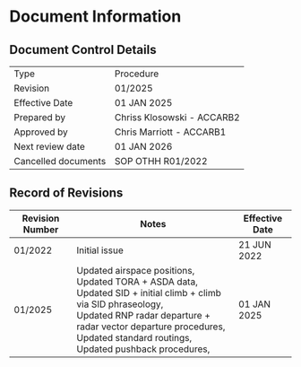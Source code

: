 # Document Information
## Document Control Details
|                     |                                                   |
|---------------------|---------------------------------------------------|
|         Type        |                    Procedure                      |
|       Revision      |                     01/2025                       |
|    Effective Date   |                    01 JAN 2025                    |
|     Prepared by     |            Chriss Klosowski - ACCARB2             |
|     Approved by     |             Chris Marriott - ACCARB1              |
|   Next review date  |                    01 JAN 2026                    |
| Cancelled documents |                SOP OTHH R01/2022                  |

## Record of Revisions
<table><thead>
  <tr>
    <th>Revision Number</th>
    <th>Notes</th>
    <th>Effective Date</th>
  </tr></thead>
<tbody>
  <tr>
    <td>01/2022</td>
    <td>Initial issue</td>
    <td>21 JUN 2022</td>
  </tr>
    <tr>
    <td>01/2025</td>
    <td>Updated airspace positions,<br>Updated TORA + ASDA data,<br>Updated SID + initial climb + climb via SID phraseology,<br>Updated RNP radar departure + radar vector departure procedures,<br>Updated standard routings,<br>Updated pushback procedures,<br></td>
    <td>01 JAN 2025</td>
  </tr>
</tbody></table>